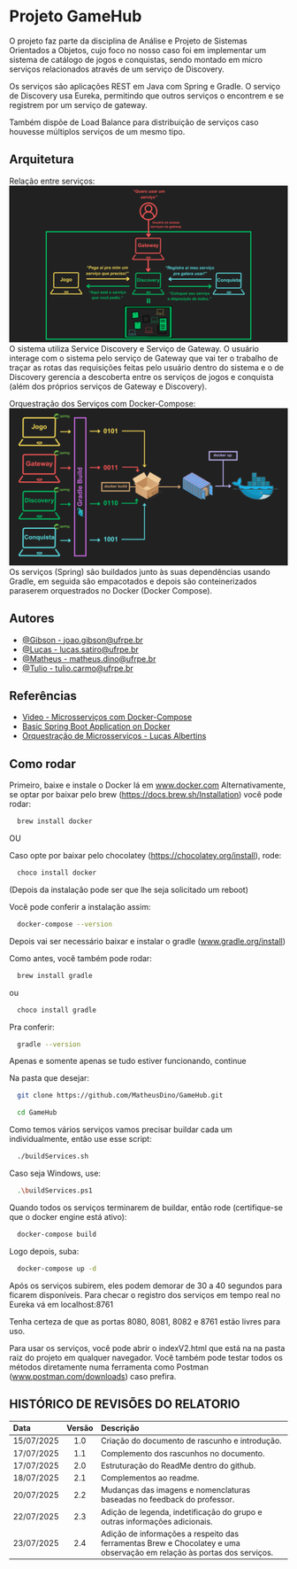 
# Projeto GameHub

O projeto faz parte da disciplina de Análise e Projeto de Sistemas Orientados a Objetos, cujo foco no nosso caso foi em implementar um sistema de catálogo de jogos e conquistas, sendo montado em micro serviços relacionados através de um serviço de Discovery.

Os serviços são aplicações REST em Java com Spring e Gradle.
O serviço de Discovery usa Eureka, permitindo que outros serviços o encontrem e se registrem por um serviço de gateway.

Também dispõe de Load Balance para distribuição de serviços caso houvesse múltiplos serviços de um mesmo tipo.

## Arquitetura

Relação entre serviços: 
![Relação entre serviços](https://github.com/MatheusDino/GameHub/blob/DiscoveryFix/utilidades/ServicesArchitecture.png?raw=true "Service Architecture")
O sistema utiliza Service Discovery e Serviço de Gateway. O usuário interage com o sistema pelo serviço de Gateway que vai ter o trabalho de traçar as rotas das requisições feitas pelo usuário dentro do sistema e o de Discovery gerencia a descoberta entre os serviços de jogos e conquista (além dos próprios serviços de Gateway e Discovery).

Orquestração dos Serviços com Docker-Compose: 
![Orquestração dos Serviços com Docker-Compose](https://github.com/MatheusDino/GameHub/blob/DiscoveryFix/utilidades/ServicesOrchestration.png?raw=true "Service Orchestration")
Os serviços (Spring) são buildados junto às suas dependências usando Gradle, em seguida são empacotados e depois são conteinerizados paraserem orquestrados no Docker (Docker Compose).

## Autores

- [@Gibson - joao.gibson@ufrpe.br](https://www.github.com/StevensSteve)
- [@Lucas - lucas.satiro@ufrpe.br](https://www.github.com/durant35533)
- [@Matheus - matheus.dino@ufrpe.br](https://www.github.com/MatheusDino)
- [@Tulio - tulio.carmo@ufrpe.br](https://www.github.com/TulioEduardo12)

## Referências

 - [Video - Microsserviços com Docker-Compose](https://www.youtube.com/watch?v=5227tbCBv3o&authuser=0)
 - [Basic Spring Boot Application on Docker](https://www.codingshuttle.com/blogs/how-to-setup-docker-compose-for-a-basic-spring-boot-application/)
 - [Orquestração de Microsserviços - Lucas Albertins](https://github.com/lucasalbertins/microservices-spring-boot)


## Como rodar

Primeiro, baixe e instale o Docker lá em www.docker.com
Alternativamente, se optar por baixar pelo brew (https://docs.brew.sh/Installation) você pode rodar:

```bash
  brew install docker
```

OU

Caso opte por baixar pelo chocolatey (https://chocolatey.org/install), rode: 

```bash
  choco install docker
```

(Depois da instalação pode ser que lhe seja solicitado um reboot)

Você pode conferir a instalação assim:

```bash
  docker-compose --version
```

Depois vai ser necessário baixar e instalar o gradle (www.gradle.org/install)

Como antes, você também pode rodar:

```bash
  brew install gradle
```

ou

```bash
  choco install gradle
```

Pra conferir:

```bash
  gradle --version
```

Apenas e somente apenas se tudo estiver funcionando, continue

Na pasta que desejar:

```bash
  git clone https://github.com/MatheusDino/GameHub.git
```
```bash
  cd GameHub
```

Como temos vários serviços vamos precisar buildar cada um individualmente, então use esse script:

```bash
  ./buildServices.sh
```

Caso seja Windows, use:

```bash
  .\buildServices.ps1
```

Quando todos os serviços terminarem de buildar, então rode (certifique-se que o docker engine está ativo):

```bash
  docker-compose build
```

Logo depois, suba:

```bash
  docker-compose up -d
```

Após os serviços subirem, eles podem demorar de 30 a 40 segundos para ficarem disponíveis. Para checar o registro dos serviços em tempo real no Eureka vá em localhost:8761

Tenha certeza de que as portas 8080, 8081, 8082 e 8761 estão livres para uso.

Para usar os serviços, você pode abrir o indexV2.html que está na na pasta raiz do projeto em qualquer navegador. Você também pode testar todos os métodos diretamente numa ferramenta como Postman (www.postman.com/downloads) caso prefira.


## HISTÓRICO DE REVISÕES DO RELATORIO

| Data  | Versão  | Descrição | 
| :------------- | :-------------: | :------------- |
| 15/07/2025 | 1.0  | Criação do documento de rascunho e introdução.|
| 17/07/2025 | 1.1  | Complemento dos rascunhos no documento. |
| 17/07/2025 | 2.0  | Estruturação do ReadMe dentro do github. |
| 18/07/2025 | 2.1  | Complementos ao readme. |
| 20/07/2025 | 2.2  | Mudanças das imagens e nomenclaturas baseadas no feedback do professor. |
| 22/07/2025 | 2.3  | Adição de legenda, indetificação do grupo e outras informações adicionais. |
| 23/07/2025 | 2.4  | Adição de informações a respeito das ferramentas Brew e Chocolatey e uma observação em relação às portas dos serviços. 








